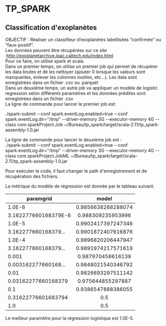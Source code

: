# TP_SPARK
## Classification d'exoplanètes
OBJECTIF : Réaliser un classifieur d’exoplanètes labellisées “confirmée” ou “faux-positif”.  
Les données peuvent être récupérées sur ce site :http://exoplanetarchive.ipac.caltech.edu/index.html  
Pour ce faire, on utilise spark et scala.  
Dans un premier temps, on utilise un premier job qui permet de récupérer les data brutes et de les nettoyer (ajouter 0 lorsque les valeurs sont manquantes, enlever les colonnes inutiles, etc...). Les data sont enregistrées dans un fichier .csv ou .parquet  
Dans un deuxième temps, un autre job va appliquer un modèle de logistic regression selon différents paramètres et les données prédites sont enregistrées dans un fichier .csv  
La ligne de commande pour lancer le premier job est:

./spark-submit --conf spark.eventLog.enabled=true --conf spark.eventLog.dir="/tmp"  --driver-memory 3G --executor-memory 4G --class com.sparkProject.Job ~/Bureau/tp_spark/target/scala-2.11/tp_spark-assembly-1.0.jar  
  
La ligne de commande pour lancer le deuxième job est :  
./spark-submit --conf spark.eventLog.enabled=true --conf spark.eventLog.dir="/tmp"  --driver-memory 3G --executor-memory 4G --class com.sparkProject.JobML ~/Bureau/tp_spark/target/scala-2.11/tp_spark-assembly-1.0.jar
  
Pour exécuter le code, il faut changer le path d'enregistrement et de récupération des fichiers.  
  
La métrique du modèle de régression est donnée par le tableau suivant:  
      
|           paramgrid|             model|  
|--------------------|:------------------:|  
|              1.0E-6|0.9856638268288074|  
|3.162277660168379E-6| 0.988309235953996|  
|              1.0E-5|0.9902417397247346|  
|3.162277660168379...|0.9901872407616876|  
|              1.0E-4|0.9896820206447947|  
|3.162277660168379...|0.9891974217571619|  
|               0.001| 0.987970458616139|  
|0.003162277660168...|0.9848021540346792|  
|                0.01|0.9826693297511142|  
| 0.03162277660168379| 0.975644855297887|  
|                 0.1|0.9386547888386055|  
| 0.31622776601683794|               0.5|  
|                 1.0|               0.5|  
  
  
  Le meilleur paramètre pour la régression logistique est  1.0E-5.  
  
